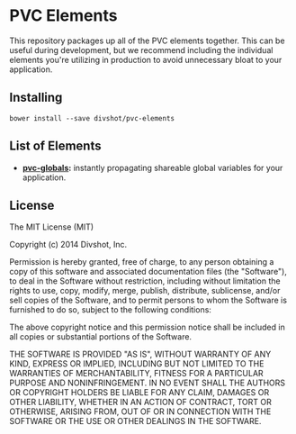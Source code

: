 # PVC Elements

This repository packages up all of the PVC elements together. This can be useful
during development, but we recommend including the individual elements you're
utilizing in production to avoid unnecessary bloat to your application.

## Installing

    bower install --save divshot/pvc-elements
    
## List of Elements

* **[pvc-globals](https://github.com/divshot/pvc-globals):** instantly propagating
  shareable global variables for your application.
  
## License

The MIT License (MIT)

Copyright (c) 2014 Divshot, Inc.

Permission is hereby granted, free of charge, to any person obtaining a copy
of this software and associated documentation files (the "Software"), to deal
in the Software without restriction, including without limitation the rights
to use, copy, modify, merge, publish, distribute, sublicense, and/or sell
copies of the Software, and to permit persons to whom the Software is
furnished to do so, subject to the following conditions:

The above copyright notice and this permission notice shall be included in
all copies or substantial portions of the Software.

THE SOFTWARE IS PROVIDED "AS IS", WITHOUT WARRANTY OF ANY KIND, EXPRESS OR
IMPLIED, INCLUDING BUT NOT LIMITED TO THE WARRANTIES OF MERCHANTABILITY,
FITNESS FOR A PARTICULAR PURPOSE AND NONINFRINGEMENT. IN NO EVENT SHALL THE
AUTHORS OR COPYRIGHT HOLDERS BE LIABLE FOR ANY CLAIM, DAMAGES OR OTHER
LIABILITY, WHETHER IN AN ACTION OF CONTRACT, TORT OR OTHERWISE, ARISING FROM,
OUT OF OR IN CONNECTION WITH THE SOFTWARE OR THE USE OR OTHER DEALINGS IN
THE SOFTWARE.